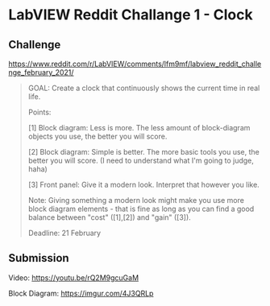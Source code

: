 # LabVIEW Reddit Challange 1 - Clock
## Challenge
https://www.reddit.com/r/LabVIEW/comments/lfm9mf/labview_reddit_challenge_february_2021/

> GOAL: Create a clock that continuously shows the current time in real life.
>
> Points:
> 
> [1] Block diagram: Less is more. The less amount of block-diagram objects you use, the better you will score.
> 
> [2] Block diagram: Simple is better. The more basic tools you use, the better you will score. (I need to understand what I'm going to judge, haha)
>
> [3] Front panel: Give it a modern look. Interpret that however you like.
> 
> Note: Giving something a modern look might make you use more block diagram elements - that is fine as long as you can find a good balance between "cost" ([1],[2]) and "gain" ([3]).
>
> Deadline: 21 February

## Submission
Video: https://youtu.be/rQ2M9gcuGaM

Block Diagram: https://imgur.com/4J3QRLp